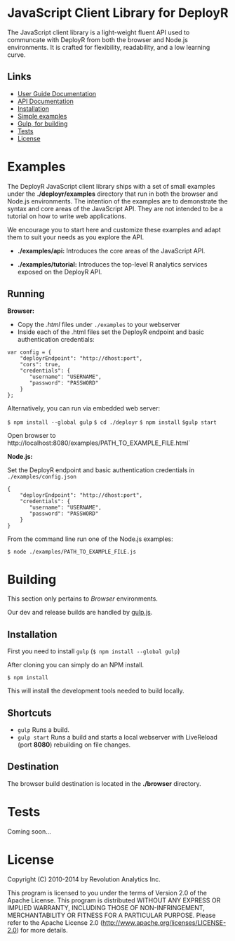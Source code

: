 JavaScript Client Library for DeployR
=====================================

The JavaScript client library is a light-weight fluent API used to communcate 
with DeployR from both the browser and Node.js environments. It is crafted for 
flexibility, readability, and a low learning curve.

Links
-----

  * [User Guide Documentation](http://deployr.revolutionanalytics.com/documents/dev/client-jsdoc)
  * [API Documentation](http://deployr.revolutionanalytics.com/documents/dev/client-jsdoc/api/)
  * [Installation](http://deployr.revolutionanalytics.com/documents/dev/client-jsdoc/#install)  
  * [Simple examples](#examples)
  * [Gulp, for building](#building)
  * [Tests](#tests)
  * [License](#license)

Examples
========

The DeployR JavaScript client library ships with a set of small examples under 
the __./deployr/examples__ directory that run in both the browser and Node.js 
environments. The intention of the examples are to demonstrate the syntax and 
core areas of the JavaScript API. They are not intended to be a tutorial on how 
to write web applications.

We encourage you to start here and customize these examples and adapt them to 
suit your needs as you explore the API.

- __./examples/api:__ Introduces the core areas of the JavaScript API.

- __./examples/tutorial:__ Introduces the top-level R analytics services exposed 
on the DeployR API.

Running
-------

__Browser:__

- Copy the _.html_ files under `./examples` to your webserver
- Inside each of the .html files set the DeployR endpoint and basic 
authentication credentials:

```
var config = {
	"deployrEndpoint": "http://dhost:port",
	"cors": true,
	"credentials": {
	   "username": "USERNAME",
	   "password": "PASSWORD"
	}
};		
```

Alternatively, you can run via embedded web server:

`$ npm install --global gulp`
`$ cd ./deployr`
`$ npm install`
`$gulp start`

Open browser to http://localhost:8080/examples/PATH_TO_EXAMPLE_FILE.html`

__Node.js:__

Set the DeployR endpoint and basic authentication credentials in 
```./examples/config.json```

```
{
	"deployrEndpoint": "http://dhost:port",
	"credentials": {
	   "username": "USERNAME",
	   "password": "PASSWORD"
	}
}

```

From the command line run one of the Node.js examples:

```$ node ./examples/PATH_TO_EXAMPLE_FILE.js```

Building
========

This section only pertains to _Browser_ environments. 

Our dev and release builds are handled by [gulp.js](http://gulpjs.com/).


Installation
------------

First you need to install `gulp` (`$ npm install --global gulp`)

After cloning you can simply do an NPM install.

`$ npm install`

This will install the development tools needed to build locally.

Shortcuts
---------

 * `gulp` Runs a build.
 * `gulp start` Runs a build and starts a local webserver with LiveReload 
 (port __8080__) rebuilding on file changes.

Destination
-----------
The browser build destination is located in the __./browser__ directory.

Tests
=====

Coming soon...


License
=======

Copyright (C) 2010-2014 by Revolution Analytics Inc.

This program is licensed to you under the terms of Version 2.0 of the
Apache License. This program is distributed WITHOUT
ANY EXPRESS OR IMPLIED WARRANTY, INCLUDING THOSE OF NON-INFRINGEMENT,
MERCHANTABILITY OR FITNESS FOR A PARTICULAR PURPOSE. Please refer to the
Apache License 2.0 (http://www.apache.org/licenses/LICENSE-2.0) for more 
details.
